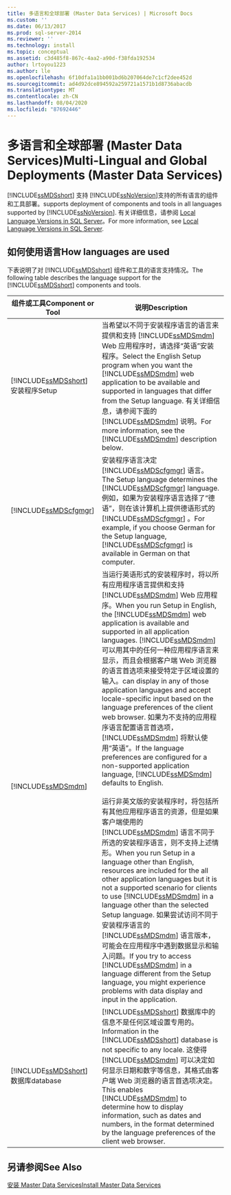 ```yaml
---
title: 多语言和全球部署 (Master Data Services) | Microsoft Docs
ms.custom: ''
ms.date: 06/13/2017
ms.prod: sql-server-2014
ms.reviewer: ''
ms.technology: install
ms.topic: conceptual
ms.assetid: c3d485f8-867c-4aa2-a90d-f38fda192534
author: lrtoyou1223
ms.author: lle
ms.openlocfilehash: 6f10dfa1a1bb001bd6b207064de7c1cf2dee452d
ms.sourcegitcommit: ad4d92dce894592a259721a1571b1d8736abacdb
ms.translationtype: MT
ms.contentlocale: zh-CN
ms.lasthandoff: 08/04/2020
ms.locfileid: "87692446"
---
```

# <a name="multi-lingual-and-global-deployments-master-data-services"></a><span data-ttu-id="df423-102">多语言和全球部署 (Master Data Services)</span><span class="sxs-lookup"><span data-stu-id="df423-102">Multi-Lingual and Global Deployments (Master Data Services)</span></span>
  [!INCLUDE[ssMDSshort](../../includes/ssmdsshort-md.md)] <span data-ttu-id="df423-103">支持 [!INCLUDE[ssNoVersion](../../includes/ssnoversion-md.md)]支持的所有语言的组件和工具部署。</span><span class="sxs-lookup"><span data-stu-id="df423-103">supports deployment of components and tools in all languages supported by [!INCLUDE[ssNoVersion](../../includes/ssnoversion-md.md)].</span></span> <span data-ttu-id="df423-104">有关详细信息，请参阅 [Local Language Versions in SQL Server](../../sql-server/install/local-language-versions-in-sql-server.md)。</span><span class="sxs-lookup"><span data-stu-id="df423-104">For more information, see [Local Language Versions in SQL Server](../../sql-server/install/local-language-versions-in-sql-server.md).</span></span>  
  
## <a name="how-languages-are-used"></a><span data-ttu-id="df423-105">如何使用语言</span><span class="sxs-lookup"><span data-stu-id="df423-105">How languages are used</span></span>  
 <span data-ttu-id="df423-106">下表说明了对 [!INCLUDE[ssMDSshort](../../includes/ssmdsshort-md.md)] 组件和工具的语言支持情况。</span><span class="sxs-lookup"><span data-stu-id="df423-106">The following table describes the language support for the [!INCLUDE[ssMDSshort](../../includes/ssmdsshort-md.md)] components and tools.</span></span>  
  
|<span data-ttu-id="df423-107">组件或工具</span><span class="sxs-lookup"><span data-stu-id="df423-107">Component or Tool</span></span>|<span data-ttu-id="df423-108">说明</span><span class="sxs-lookup"><span data-stu-id="df423-108">Description</span></span>|  
|-----------------------|-----------------|  
|[!INCLUDE[ssMDSshort](../../includes/ssmdsshort-md.md)] <span data-ttu-id="df423-109">安装程序</span><span class="sxs-lookup"><span data-stu-id="df423-109">Setup</span></span>|<span data-ttu-id="df423-110">当希望以不同于安装程序语言的语言来提供和支持 [!INCLUDE[ssMDSmdm](../../includes/ssmdsmdm-md.md)] Web 应用程序时，请选择“英语”安装程序。</span><span class="sxs-lookup"><span data-stu-id="df423-110">Select the English Setup program when you want the [!INCLUDE[ssMDSmdm](../../includes/ssmdsmdm-md.md)] web application to be available and supported in languages that differ from the Setup language.</span></span> <span data-ttu-id="df423-111">有关详细信息，请参阅下面的 [!INCLUDE[ssMDSmdm](../../includes/ssmdsmdm-md.md)] 说明。</span><span class="sxs-lookup"><span data-stu-id="df423-111">For more information, see the [!INCLUDE[ssMDSmdm](../../includes/ssmdsmdm-md.md)] description below.</span></span>|  
|[!INCLUDE[ssMDScfgmgr](../../includes/ssmdscfgmgr-md.md)]|<span data-ttu-id="df423-112">安装程序语言决定 [!INCLUDE[ssMDScfgmgr](../../includes/ssmdscfgmgr-md.md)] 语言。</span><span class="sxs-lookup"><span data-stu-id="df423-112">The Setup language determines the [!INCLUDE[ssMDScfgmgr](../../includes/ssmdscfgmgr-md.md)] language.</span></span> <span data-ttu-id="df423-113">例如，如果为安装程序语言选择了“德语”，则在该计算机上提供德语形式的 [!INCLUDE[ssMDScfgmgr](../../includes/ssmdscfgmgr-md.md)] 。</span><span class="sxs-lookup"><span data-stu-id="df423-113">For example, if you choose German for the Setup language, [!INCLUDE[ssMDScfgmgr](../../includes/ssmdscfgmgr-md.md)] is available in German on that computer.</span></span>|  
|[!INCLUDE[ssMDSmdm](../../includes/ssmdsmdm-md.md)]|<span data-ttu-id="df423-114">当运行英语形式的安装程序时，将以所有应用程序语言提供和支持 [!INCLUDE[ssMDSmdm](../../includes/ssmdsmdm-md.md)] Web 应用程序。</span><span class="sxs-lookup"><span data-stu-id="df423-114">When you run Setup in English, the [!INCLUDE[ssMDSmdm](../../includes/ssmdsmdm-md.md)] web application is available and supported in all application languages.</span></span> [!INCLUDE[ssMDSmdm](../../includes/ssmdsmdm-md.md)] <span data-ttu-id="df423-115">可以用其中的任何一种应用程序语言来显示，而且会根据客户端 Web 浏览器的语言首选项来接受特定于区域设置的输入。</span><span class="sxs-lookup"><span data-stu-id="df423-115">can display in any of those application languages and accept locale-specific input based on the language preferences of the client web browser.</span></span> <span data-ttu-id="df423-116">如果为不支持的应用程序语言配置语言首选项， [!INCLUDE[ssMDSmdm](../../includes/ssmdsmdm-md.md)] 将默认使用“英语”。</span><span class="sxs-lookup"><span data-stu-id="df423-116">If the language preferences are configured for a non-supported application language, [!INCLUDE[ssMDSmdm](../../includes/ssmdsmdm-md.md)] defaults to English.</span></span><br /><br /> <span data-ttu-id="df423-117">运行非英文版的安装程序时，将包括所有其他应用程序语言的资源，但是如果客户端使用的 [!INCLUDE[ssMDSmdm](../../includes/ssmdsmdm-md.md)] 语言不同于所选的安装程序语言，则不支持上述情形。</span><span class="sxs-lookup"><span data-stu-id="df423-117">When you run Setup in a language other than English, resources are included for the all other application languages but it is not a supported scenario for clients to use [!INCLUDE[ssMDSmdm](../../includes/ssmdsmdm-md.md)] in a language other than the selected Setup language.</span></span> <span data-ttu-id="df423-118">如果尝试访问不同于安装程序语言的 [!INCLUDE[ssMDSmdm](../../includes/ssmdsmdm-md.md)] 语言版本，可能会在应用程序中遇到数据显示和输入问题。</span><span class="sxs-lookup"><span data-stu-id="df423-118">If you try to access [!INCLUDE[ssMDSmdm](../../includes/ssmdsmdm-md.md)] in a language different from the Setup language, you might experience problems with data display and input in the application.</span></span>|  
|[!INCLUDE[ssMDSshort](../../includes/ssmdsshort-md.md)] <span data-ttu-id="df423-119">数据库</span><span class="sxs-lookup"><span data-stu-id="df423-119">database</span></span>|<span data-ttu-id="df423-120">[!INCLUDE[ssMDSshort](../../includes/ssmdsshort-md.md)] 数据库中的信息不是任何区域设置专用的。</span><span class="sxs-lookup"><span data-stu-id="df423-120">Information in the [!INCLUDE[ssMDSshort](../../includes/ssmdsshort-md.md)] database is not specific to any locale.</span></span> <span data-ttu-id="df423-121">这使得 [!INCLUDE[ssMDSmdm](../../includes/ssmdsmdm-md.md)] 可以决定如何显示日期和数字等信息，其格式由客户端 Web 浏览器的语言首选项决定。</span><span class="sxs-lookup"><span data-stu-id="df423-121">This enables [!INCLUDE[ssMDSmdm](../../includes/ssmdsmdm-md.md)] to determine how to display information, such as dates and numbers, in the format determined by the language preferences of the client web browser.</span></span>|  
  
## <a name="see-also"></a><span data-ttu-id="df423-122">另请参阅</span><span class="sxs-lookup"><span data-stu-id="df423-122">See Also</span></span>  
 [<span data-ttu-id="df423-123">安装 Master Data Services</span><span class="sxs-lookup"><span data-stu-id="df423-123">Install Master Data Services</span></span>](install-master-data-services.md)  
  
  
